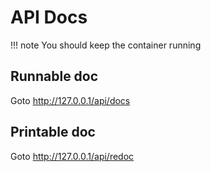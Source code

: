 # API Docs

!!! note
    You should keep the container running

## Runnable doc

Goto <http://127.0.0.1/api/docs>

## Printable doc

Goto <http://127.0.0.1/api/redoc>